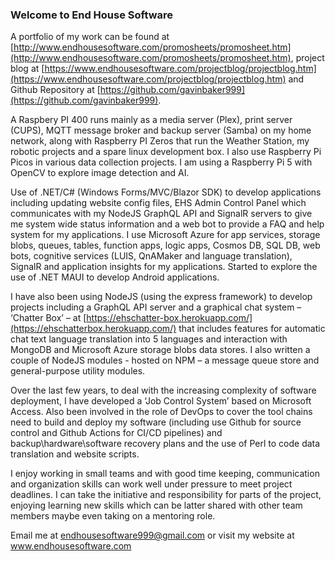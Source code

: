 ### Welcome to End House Software

A portfolio of my work can be found at [http://www.endhousesoftware.com/promosheets/promosheet.htm](http://www.endhousesoftware.com/promosheets/promosheet.htm), project blog at [https://www.endhousesoftware.com/projectblog/projectblog.htm](https://www.endhousesoftware.com/projectblog/projectblog.htm) and Github Repository at [https://github.com/gavinbaker999](https://github.com/gavinbaker999).
 
A Raspbery PI 400 runs mainly as a media server (Plex), print server (CUPS), MQTT message broker and backup server (Samba) on my home network, along with Raspberry PI Zeros that run the Weather Station, my robotic projects and a spare linux development box. I also use Raspberry Pi Picos in various data collection projects. I am using a Raspberry Pi 5 with OpenCV to explore image detection and AI.

Use of .NET/C# (Windows Forms/MVC/Blazor SDK) to develop applications including updating website config files, EHS Admin Control Panel which communicates with my NodeJS GraphQL API and SignalR servers to give me system wide status information and a web bot to provide a FAQ and help system for my applications. I use Microsoft Azure for app services, storage blobs, queues, tables, function apps, logic apps, Cosmos DB, SQL DB, web bots, cognitive services (LUIS, QnAMaker and language translation), SignalR and application insights for my applications. Started to explore the use of .NET MAUI to develop Android applications.

I have also been using NodeJS (using the express framework) to develop projects including a GraphQL API server and a graphical chat system – ‘Chatter Box’ – at [https://ehschatter-box.herokuapp.com/](https://ehschatterbox.herokuapp.com/) that includes features for automatic chat text language translation into 5 languages and interaction with MongoDB and Microsoft Azure storage blobs data stores. I also written a couple of NodeJS modules - hosted on NPM – a message queue store and general-purpose utility modules.

Over the last few years, to deal with the increasing complexity of software deployment, I have developed a ‘Job Control System’ based on Microsoft Access. Also been involved in the role of DevOps to cover the tool chains need to build and deploy my software (including use Github for source control and Github Actions for CI/CD pipelines) and backup\hardware\software recovery plans and the use of Perl to code data translation and website scripts.

I enjoy working in small teams and with good time keeping, communication and organization skills can work well under pressure to meet project deadlines. I can take the initiative and responsibility for parts of the project, enjoying learning new skills which can be latter shared with other team members maybe even taking on a mentoring role. 

Email me at endhousesoftware999@gmail.com or visit my website at www.endhousesoftware.com
